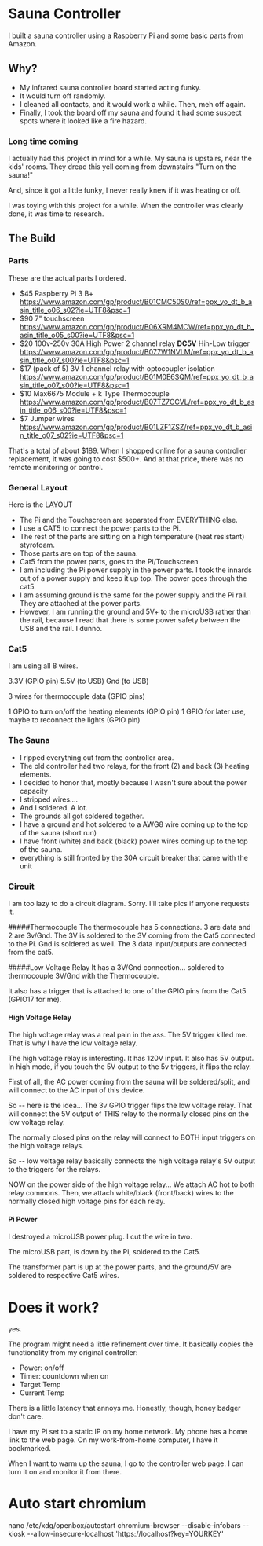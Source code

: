 # Sauna Controller
I built a sauna controller using a Raspberry Pi and some basic parts from Amazon.


## Why?
- My infrared sauna controller board started acting funky. 
- It would turn off randomly.  
- I cleaned all contacts, and it would work a while.  Then, meh off again.
- Finally, I took the board off my sauna and found it had some suspect spots where it looked like a fire hazard.

### Long time coming
I actually had this project in mind for a while.  My sauna is upstairs, near the kids' rooms.  They dread this yell coming from downstairs "Turn on the sauna!"

And, since it got a little funky, I never really knew if it was heating or off.

I was toying with this project for a while.  When the controller was clearly done, it was time to research.

## The Build

### Parts
These are the actual parts I ordered.

- $45 Raspberry Pi 3 B+  https://www.amazon.com/gp/product/B01CMC50S0/ref=ppx_yo_dt_b_asin_title_o06_s02?ie=UTF8&psc=1
- $90 7" touchscreen https://www.amazon.com/gp/product/B06XRM4MCW/ref=ppx_yo_dt_b_asin_title_o05_s00?ie=UTF8&psc=1
- $20 100v-250v 30A High Power 2 channel relay **DC5V** Hih-Low trigger https://www.amazon.com/gp/product/B077W1NVLM/ref=ppx_yo_dt_b_asin_title_o07_s00?ie=UTF8&psc=1
- $17 (pack of 5) 3V 1 channel relay with optocoupler isolation https://www.amazon.com/gp/product/B01M0E6SQM/ref=ppx_yo_dt_b_asin_title_o07_s00?ie=UTF8&psc=1
- $10 Max6675 Module + k Type Thermocouple https://www.amazon.com/gp/product/B07TZ7CCVL/ref=ppx_yo_dt_b_asin_title_o06_s00?ie=UTF8&psc=1
- $7 Jumper wires https://www.amazon.com/gp/product/B01LZF1ZSZ/ref=ppx_yo_dt_b_asin_title_o07_s02?ie=UTF8&psc=1

That's a total of about $189.  When I shopped online for a sauna controller replacement, it was going to cost $500+.  And at that price, there was no remote monitoring or control.

### General Layout
Here is the LAYOUT
- The Pi and the Touchscreen are separated from EVERYTHING else.
- I use a CAT5 to connect the power parts to the Pi.
- The rest of the parts are sitting on a high temperature (heat resistant) styrofoam.
- Those parts are on top of the sauna.
- Cat5 from the power parts, goes to the Pi/Touchscreen
- I am including the Pi power supply in the power parts.  I took the innards out of a power supply and keep it up top.  The power goes through the cat5.
- I am assuming ground is the same for the power supply and the Pi rail.  They are attached at the power parts.
- However, I am running the ground and 5V+ to the microUSB rather than the rail, because I read that there is some power safety between the USB and the rail.  I dunno.

### Cat5
I am using all 8 wires.

3.3V (GPIO pin)
5.5V (to USB)
Gnd (to USB)

3 wires for thermocouple data (GPIO pins)

1 GPIO to turn on/off the heating elements (GPIO pin)
1 GPIO for later use, maybe to reconnect the lights (GPIO pin)

### The Sauna
- I ripped everything out from the controller area.
- The old controller had two relays, for the front (2) and back (3) heating elements.
- I decided to honor that, mostly because I wasn't sure about the power capacity
- I stripped wires....
- And I soldered.  A lot.  
- The grounds all got soldered together.  
- I have a ground and hot soldered to a AWG8 wire coming up to the top of the sauna (short run)
- I have front (white) and back (black) power wires coming up to the top of the sauna.
- everything is still fronted by the 30A circuit breaker that came with the unit

### Circuit
I am too lazy to do a circuit diagram.  Sorry.  I'll take pics if anyone requests it.

#####Thermocouple
The thermocouple has 5 connections.  3 are data and 2 are 3v/Gnd.  The 3V is soldered to the 3V coming from the Cat5 connected to the Pi.  Gnd is soldered as well.  The 3 data input/outputs are connected from the cat5.

#####Low Voltage Relay
It has a 3V/Gnd connection... soldered to thermocouple 3V/Gnd with the Thermocouple. 

It also has a trigger that is attached to one of the GPIO pins from the Cat5 (GPIO17 for me).

#### High Voltage Relay
The high voltage relay was a real pain in the ass.  The 5V trigger killed me.  That is why I have the low voltage relay.

The high voltage relay is interesting.  It has 120V input.  It also has 5V output.  In high mode, if you touch the 5V output to the 5v triggers, it flips the relay.

First of all, the AC power coming from the sauna will be soldered/split, and will connect to the AC input of this device.

So -- here is the idea... The 3v GPIO trigger flips the low voltage relay.  That will connect the 5V output of THIS relay to the normally closed pins on the low voltage relay.

The normally closed pins on the relay will connect to BOTH input triggers on the high voltage relays.

So -- low voltage relay basically connects the high voltage relay's 5V output to the triggers for the relays. 

NOW on the power side of the high voltage relay... We attach AC hot to both relay commons.  Then, we attach white/black (front/back) wires to the normally closed high voltage pins for each relay.

#### Pi Power
I destroyed a microUSB power plug.  I cut the wire in two.

The microUSB part, is down by the Pi, soldered to the Cat5.

The transformer part is up at the power parts, and the ground/5V are soldered to respective Cat5 wires.

# Does it work?
yes.

The program might need a little refinement over time.  It basically copies the functionality from my original controller:
- Power: on/off
- Timer: countdown when on
- Target Temp
- Current Temp

There is a little latency that annoys me. Honestly, though, honey badger don't care.

I have my Pi set to a static IP on my home network.  My phone has a home link to the web page.  On my work-from-home computer, I have it bookmarked.

When I want to warm up the sauna, I go to the controller web page.  I can turn it on and monitor it from there.

# Auto start chromium
nano /etc/xdg/openbox/autostart
chromium-browser --disable-infobars --kiosk --allow-insecure-localhost 'https://localhost?key=YOURKEY'
